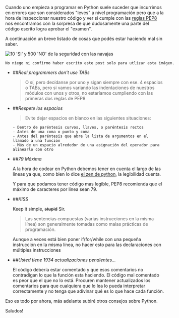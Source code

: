 <!--
.. title: Evitando las malas prácticas en Python
.. slug: evitando-las-malas-practicas
.. date: 2018-02-21 22:57:25 UTC-03:00
.. tags: 
.. category: 
.. link: 
.. description: 
.. type: text
.. author: Abrunacci
-->

Cuando uno empieza a programar en Python suele suceder que incurrimos en errores que son considerados 
"leves" a nivel programación pero que a la hora de inspeccionar nuestro código y ver si cumple con las 
[reglas PEP8](https://www.fing.edu.uy/inco/cursos/fpr/wiki/index.php/Python_PEP8) nos encontramos con 
la sorpresa de que dudosamente una parte del código escrito logra aprobar el "examen".

A continuación un breve listado de cosas que podés estar haciendo mal sin saber.   

<div class="img-with-text" style="text-align:justify; width: 720px;">
    <img src="https://static.simpsonswiki.com/images/4/46/KnifeSafetyBook.png" alt="10 'SI' y 500 'NO' de la seguridad con las navajas" style="margin:0; display:block;"/>
    <p><code>No niego ni confirmo haber escrito este post solo para utlizar esta imágen.</code></p>
</div>



* ##*Real programmers don't use TABs*

   >O sí, pero decídanse por uno y sigan siempre con ese. 4 espacios o TABs, pero si vamos variando las indentaciones 
   de nuestros módulos con unos y otros, no estaríamos cumpliendo con las primeras dos reglas de PEP8
  
* ##*Respete los espacios*

   > Evite dejar espacios en blanco en las siguientes situaciones:	
      
      - Dentro de paréntesis curvos, llaves, o paréntesis rectos
      - Antes de una coma o punto y coma
      - Antes del paréntesis que abre la lista de argumentos en el llamado a una función
      - Más de un espacio alrededor de una asignación del operador para alinearlo con otro

   
* ##*79 Máxima*

   A la hora de codear en Python debemos tener en cuenta el largo de las líneas ya que, como bien lo dice [el zen de python](http://www.python.org.ar/wiki/PythonZen "El Zen de Python"),
   la legibilidad cuenta.
   
   Y para que podamos tener código mas legible, PEP8 recomienda que el máximo de caracteres por linea sean 79.
   
* ##*KISS*

   Keep it simple, ~~stupid~~ Sir.  
   
   > Las sentencias compuestas (varias instrucciones en la misma línea) son generalmente tomadas como malas prácticas de programación.

   Aunque a veces está bien poner if/for/while con una pequeña instrucción en la misma línea, no hacer esto para las declaraciones con múltiples instrucciones
   
* ##*Usted tiene 1934 actualizaciones pendientes...*

   El código debería estar comentado y que esos comentarios no contradigan lo que la función esta haciendo. 
   El código mal comentado es peor que el que no lo está. Procuren mantener actualizados los comentarios para que cualquiera
   que lo lea lo pueda interpretar correctamente y no tenga que adivinar qué es lo que hace cada función.
   
   

Eso es todo por ahora, más adelante subiré otros consejos sobre Python.

Saludos!
